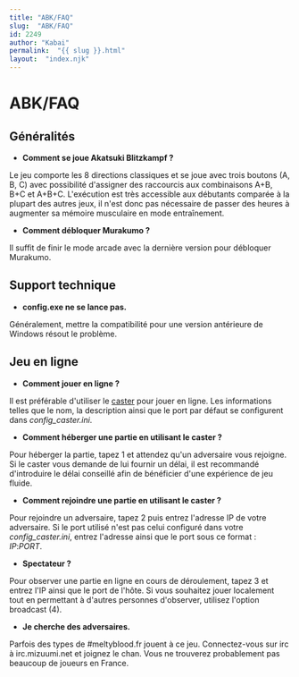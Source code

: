 ```yaml
---
title: "ABK/FAQ"
slug:  "ABK/FAQ"
id: 2249
author: "Kabai"
permalink:  "{{ slug }}.html"
layout:  "index.njk"
---
```


# ABK/FAQ

## Généralités

- **Comment se joue Akatsuki Blitzkampf ?**

  
Le jeu comporte les 8 directions classiques et se joue avec trois
boutons (A, B, C) avec possibilité d'assigner des raccourcis aux
combinaisons A+B, B+C et A+B+C. L'exécution est très accessible aux
débutants comparée à la plupart des autres jeux, il n'est donc pas
nécessaire de passer des heures à augmenter sa mémoire musculaire en
mode entraînement.

- **Comment débloquer Murakumo ?**

  
Il suffit de finir le mode arcade avec la dernière version pour
débloquer Murakumo.

## Support technique

- **config.exe ne se lance pas.**

  
Généralement, mettre la compatibilité pour une version antérieure de
Windows résout le problème.

## Jeu en ligne

- **Comment jouer en ligne ?**

  
Il est préférable d'utiliser le
[caster](http://wiki.mizuumi.net/abkstuff/abkcaster-090504.zip) pour
jouer en ligne. Les informations telles que le nom, la description ainsi
que le port par défaut se configurent dans *config_caster.ini*.

- **Comment héberger une partie en utilisant le caster ?**

  
Pour héberger la partie, tapez 1 et attendez qu'un adversaire vous
rejoigne. Si le caster vous demande de lui fournir un délai, il est
recommandé d'introduire le délai conseillé afin de bénéficier d'une
expérience de jeu fluide.

- **Comment rejoindre une partie en utilisant le caster ?**

  
Pour rejoindre un adversaire, tapez 2 puis entrez l'adresse IP de votre
adversaire. Si le port utilisé n'est pas celui configuré dans votre
*config_caster.ini*, entrez l'adresse ainsi que le port sous ce format :
*IP*:*PORT*.

- **Spectateur ?**

  
Pour observer une partie en ligne en cours de déroulement, tapez 3 et
entrez l'IP ainsi que le port de l'hôte. Si vous souhaitez jouer
localement tout en permettant à d'autres personnes d'observer, utilisez
l'option broadcast (4).

- **Je cherche des adversaires.**

  
Parfois des types de \#meltyblood.fr jouent à ce jeu. Connectez-vous sur
irc à irc.mizuumi.net et joignez le chan. Vous ne trouverez probablement
pas beaucoup de joueurs en France.

